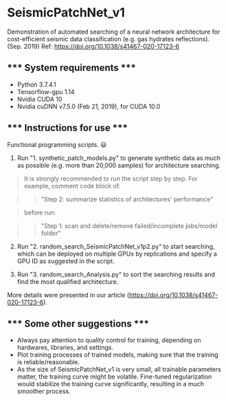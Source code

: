 # SeismicPatchNet_v1
Demonstration of automated searching of a neural network architecture for cost-efficient seismic data classification (e.g. gas hydrates reflections). (Sep. 2019)
Ref: https://doi.org/10.1038/s41467-020-17123-6

## *** System requirements ***

* Python 3.7.4.1
* Tensorflow-gpu 1.14
* Nvidia CUDA 10
* Nvidia cuDNN v7.5.0 (Feb 21, 2019), for CUDA 10.0


## *** Instructions for use ***

Functional programming scripts. 😃


1. Run "1. synthetic_patch_models.py" to generate synthetic data as much as possible (e.g. more than 20,000 samples) for architecture searching.

> It is strongly recommended to run the script step by step. For example, comment code block of:

>> "Step 2:  summarize statistics of architectures' performance"

> before run:

>> "Step 1:  scan and delete/remove failed/incomplete jobs/model folder"


2. Run "2. random_search_SeismicPatchNet_v1p2.py" to start searching, which can be deployed on multiple GPUs by replications
 and specify a GPU ID as suggested in the script.


3. Run "3. random_search_Analysis.py" to sort the searching results and find the most qualified architecture.

More details were presented in our article (https://doi.org/10.1038/s41467-020-17123-6).

## *** Some other suggestions ***

* Always pay attention to quality control for training, depending on hardwares, libraries, and settings.
* Plot training processes of trained models, making sure that the training is reliable/reasonable.
* As the size of SeismicPatchNet_v1 is very small, all trainable parameters matter, the training curve might be volatile. Fine-tuned regularization would stabilize the training curve significantly, resulting in a much smoother process.
